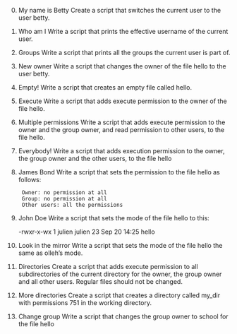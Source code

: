 0. My name is Betty
	Create a script that switches the current user to the user betty.

1. Who am I
	Write a script that prints the effective username of the current user.

2. Groups
	Write a script that prints all the groups the current user is part of.	
	
3. New owner
	Write a script that changes the owner of the file hello to the user betty.

4. Empty!
	Write a script that creates an empty file called hello.

5. Execute 
	Write a script that adds execute permission to the owner of the file hello.

6. Multiple permissions
	Write a script that adds execute permission to the owner and the group owner, and read permission to other users, to the file hello.

7. Everybody!
	Write a script that adds execution permission to the owner, the group owner and the other users, to the file hello

8. James Bond
	Write a script that sets the permission to the file hello as follows:
	
		Owner: no permission at all
		Group: no permission at all
		Other users: all the permissions

9. John Doe
	Write a script that sets the mode of the file hello to this:
	
	-rwxr-x-wx 1 julien julien 23 Sep 20 14:25 hello

10. Look in the mirror
	Write a script that sets the mode of the file hello the same as olleh’s mode.

11. Directories
	Create a script that adds execute permission to all subdirectories of the current directory for the owner, the group owner and all other users. Regular files should not be changed.

12. More directories
	Create a script that creates a directory called my_dir with permissions 751 in the working directory.

13. Change group
	Write a script that changes the group owner to school for the file hello

